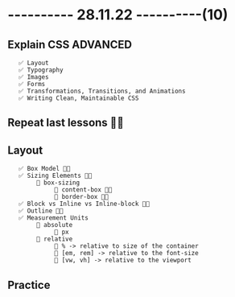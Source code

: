 # ---------- 28.11.22 ----------(10)

## Explain CSS ADVANCED

       ✅ Layout
       ✅ Typography
       ✅ Images
       ✅ Forms
       ✅ Transformations, Transitions, and Animations
       ✅ Writing Clean, Maintainable CSS

## Repeat last lessons 👍🏻

## Layout

       ✅ Box Model 👍🏻
       ✅ Sizing Elements 👍🏻
            🔷 box-sizing
                 🎁 content-box 👍🏻
                 🎁 border-box 👍🏻
       ✅ Block vs Inline vs Inline-block 👍🏻
       ✅ Outline 👍🏻
       ✅ Measurement Units
            🔷 absolute
                 🎁 px
            🔷 relative
                 🎁 % -> relative to size of the container
                 🎁 [em, rem] -> relative to the font-size
                 🎁 [vw, vh] -> relative to the viewport

## Practice
